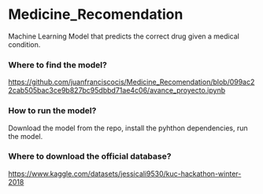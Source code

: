 # Medicine_Recomendation

Machine Learning Model that predicts the correct drug given a medical condition.

### Where to find the model?
https://github.com/juanfranciscocis/Medicine_Recomendation/blob/099ac22cab505bac3ce9b827bc95dbbd71ae4c06/avance_proyecto.ipynb

### How to run the model?
Download the model from the repo, install the pyhthon dependencies, run the model.

### Where to download the official database?
https://www.kaggle.com/datasets/jessicali9530/kuc-hackathon-winter-2018

